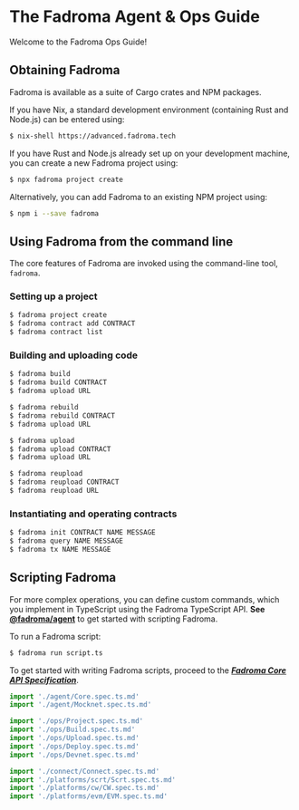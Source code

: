 # The Fadroma Agent & Ops Guide

Welcome to the Fadroma Ops Guide!

## Obtaining Fadroma

Fadroma is available as a suite of Cargo crates and NPM packages.

If you have Nix, a standard development environment (containing Rust and Node.js)
can be entered using:

```sh
$ nix-shell https://advanced.fadroma.tech
```

If you have Rust and Node.js already set up on your development machine,
you can create a new Fadroma project using:

```sh
$ npx fadroma project create
```

Alternatively, you can add Fadroma to an existing NPM project using:

```sh
$ npm i --save fadroma
```

## Using Fadroma from the command line

The core features of Fadroma are invoked using the command-line tool, `fadroma`.

### Setting up a project

```sh
$ fadroma project create
$ fadroma contract add CONTRACT
$ fadroma contract list
```

### Building and uploading code

```sh
$ fadroma build
$ fadroma build CONTRACT
$ fadroma upload URL

$ fadroma rebuild
$ fadroma rebuild CONTRACT
$ fadroma upload URL

$ fadroma upload
$ fadroma upload CONTRACT
$ fadroma upload URL

$ fadroma reupload
$ fadroma reupload CONTRACT
$ fadroma reupload URL
```

### Instantiating and operating contracts

```sh
$ fadroma init CONTRACT NAME MESSAGE
$ fadroma query NAME MESSAGE
$ fadroma tx NAME MESSAGE
```

## Scripting Fadroma

For more complex operations, you can define custom commands, which you implement in TypeScript
using the Fadroma TypeScript API. **See [@fadroma/agent](agent/Core.spec.ts.md)** to get
started with scripting Fadroma.

To run a Fadroma script:

```sh
$ fadroma run script.ts
```

To get started with writing Fadroma scripts,
proceed to the [***Fadroma Core API Specification***](./packages/core/Core.spec.ts.md).

```typescript
import './agent/Core.spec.ts.md'
import './agent/Mocknet.spec.ts.md'

import './ops/Project.spec.ts.md'
import './ops/Build.spec.ts.md'
import './ops/Upload.spec.ts.md'
import './ops/Deploy.spec.ts.md'
import './ops/Devnet.spec.ts.md'

import './connect/Connect.spec.ts.md'
import './platforms/scrt/Scrt.spec.ts.md'
import './platforms/cw/CW.spec.ts.md'
import './platforms/evm/EVM.spec.ts.md'
```
